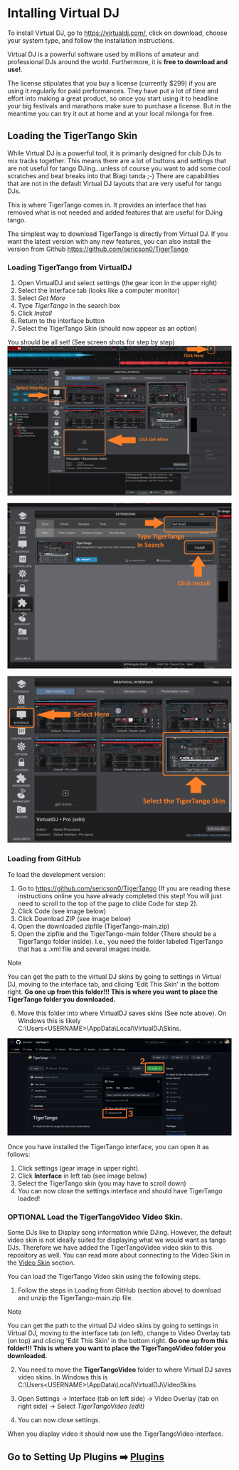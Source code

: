 # Intalling Virtual DJ

To install Virtual DJ, go to https://virtualdj.com/, click on download, choose your system type, and follow the installation instructions.

Virtual DJ is a powerful software used by millions of amateur and professional DJs around the world. Furthermore, it is **free to download and use!**.

The license stipulates that you buy a license (currently $299) if you are using it regularly for paid performances. They have put a lot of time and effort into making a great product, so once you start using it to headline your big festivals and marathons make sure to purchase a license. But in the meantime you can try it out at home and at your local milonga for free.

## Loading the TigerTango Skin

While Virtual DJ is a powerful tool, it is primarily designed for club DJs to mix tracks together. This means there are a lot of buttons and settings that are not useful for tango DJing...unless of course you want to add some cool scratches and beat breaks into that Biagi tanda ;-) There are capabilities that are not in the default Virtual DJ layouts that are very useful for tango DJs.

This is where TigerTango comes in. It provides an interface that has removed what is not needed and added features that are useful for DJing tango.

The simplest way to download TigerTango is directly from Virtual DJ. If you want the latest version with any new features, you can also install the version from Github https://github.com/sericson0/TigerTango

### Loading TigerTango from VirtualDJ

1. Open VirtualDJ and select settings (the gear icon in the upper right)
2.  Select the Interface tab (looks like a computer monitor)
3.  Select *Get More*
4.  Type *TigerTango* in the search box
5.  Click *Install*
6.  Return to the interface button
7.  Select the TigerTango Skin (should now appear as an option)

You should be all set! (See screen shots for step by step)
![alt text](<../images/Selecting Skin.png>)

![alt text](<../images/Clicking Install.png>)

![alt text](../images/LoadingTheSkin.png)
### Loading from GitHub

To load the development version:
1. Go to https://github.com/sericson0/TigerTango (If you are reading these instructions online you have already completed this step! You will just need to scroll to the top of the page to clide Code for step 2).
2. Click Code (see image below)
3. Click Download ZIP (see image below)
4. Open the downloaded zipfile (TigerTango-main.zip)
5. Open the zipfile and the TigerTango-main folder (There should be a TigerTango folder inside). I.e., you need the folder labeled TigerTango that has a .xml file and several images inside.
> [!NOTE]
> You can get the path to the virtual DJ skins by going to settings in Virtual DJ, moving to the interface tab, and clicing 'Edit This Skin' in the bottom right. **Go one up from this folder!!! This is where you want to place the TigerTango folder you downloaded.**
6. Move this folder into where VirtualDJ saves skins (See note above). On Windows this is likely C:\Users\<USERNAME>\AppData\Local\VirtualDJ\Skins.

![alt text](<../images/Installing Development Branch.png>)

Once you have installed the TigerTango interface, you can open it as follows:
1. Click settings (gear image in upper right).
2. Click **Interface** in left tab (see image below)
3. Select the TigerTango skin (you may have to scroll down)
4. You can now close the settings interface and should have TigerTango loaded!

### OPTIONAL Load the TigerTangoVideo Video Skin.
Some DJs like to Display song information while DJing. However, the default video skin is not ideally suited for displaying what we would want as tango DJs. Therefore we have added the TigerTangoVideo video skin to this repository as well. You can read more about connecting to the Video Skin in the [Video Skin](#video-skin) section.

You can load the TigerTango Video skin using the following steps.
1. Follow the steps in Loading from GitHub (section above) to download and unzip the TigerTango-main.zip file.
> [!NOTE]
> You can get the path to the virtual DJ video skins by going to settings in Virtual DJ, moving to the interface tab (on left), change to Video Overlay tab (on top) and clicing 'Edit This Skin' in the bottom right. **Go one up from this folder!!! This is where you want to place the TigerTangoVideo folder you downloaded.**
2. You need to move the **TigerTangoVideo** folder to where Virtual DJ saves video skins. In Windows this is C:\Users\<USERNAME>\AppData\Local\VirtualDJ\VideoSkins

3. Open Settings -> Interface (tab on left side) -> Video Overlay (tab on right side) -> Select *TigerTangoVideo (edit)*
4. You can now close settings.

When you display video it should now use the TigerTangoVideo interface.


## Go to Setting Up Plugins ➡️ [Plugins](docs/sections/Plugins.md)